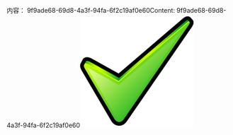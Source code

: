 <span data-ttu-id="1107a-101">内容： 9f9ade68-69d8-4a3f-94fa-6f2c19af0e60</span><span class="sxs-lookup"><span data-stu-id="1107a-101">Content: 9f9ade68-69d8-4a3f-94fa-6f2c19af0e60</span></span>![图像](aafa06c0-a1bc-4538-b1c3-8211edcdeb02.png)
